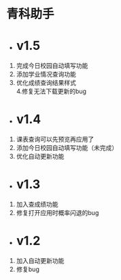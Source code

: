 # 青科助手  


* # v1.5  
1. 完成今日校园自动填写功能  
2. 添加学业情况查询功能  
3. 优化成绩查询结果样式  
4.修复无法下载更新的bug  

* # v1.4  
1. 课表查询可以先预览再应用了  
2. 添加今日校园自动填写功能（未完成）  
3. 优化自动更新功能  

* # v1.3  
1. 加入查成绩功能  
2. 修复打开应用时概率闪退的bug  

* # v1.2  
1. 加入自动更新功能  
2. 修复bug  
